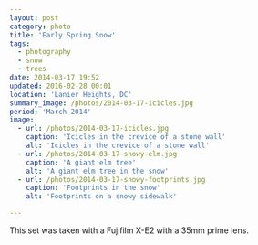 ```yaml
---
layout: post
category: photo
title: 'Early Spring Snow'
tags:
  - photography
  - snow
  - trees
date: 2014-03-17 19:52
updated: 2016-02-28 00:01
location: 'Lanier Heights, DC'
summary_image: /photos/2014-03-17-icicles.jpg
period: 'March 2014'
image:
  - url: /photos/2014-03-17-icicles.jpg
    caption: 'Icicles in the crevice of a stone wall'
    alt: 'Icicles in the crevice of a stone wall'
  - url: /photos/2014-03-17-snowy-elm.jpg
    caption: 'A giant elm tree'
    alt: 'A giant elm tree in the snow'
  - url: /photos/2014-03-17-snowy-footprints.jpg
    caption: 'Footprints in the snow'
    alt: 'Footprints on a snowy sidewalk'

---
```


This set was taken with a Fujifilm X-E2 with a 35mm prime lens.
